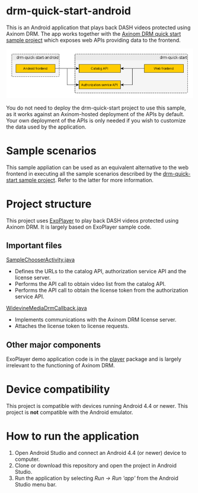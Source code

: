 # drm-quick-start-android

This is an Android application that plays back DASH videos protected using Axinom DRM. The app works together with the [Axinom DRM quick start sample project](https://github.com/Axinom/drm-quick-start) which exposes web APIs providing data to the frontend.

![](Images/Relation%20to%20drm-quick-start.png)

You do not need to deploy the drm-quick-start project to use this sample, as it works against an Axinom-hosted deployment of the APIs by default. Your own deployment of the APIs is only needed if you wish to customize the data used by the application.

# Sample scenarios

This sample appliation can be used as an equivalent alternative to the web frontend in executing all the sample scenarios described by the [drm-quick-start sample project](https://github.com/Axinom/drm-quick-start). Refer to the latter for more information.

# Project structure

This project uses [ExoPlayer](https://github.com/google/ExoPlayer) to play back DASH videos protected using Axinom DRM. It is largely based on ExoPlayer sample code.

## Important files

[SampleChooserActivity.java](app/src/main/java/com/axinom/drm/quickstart/activity/SampleChooserActivity.java)

* Defines the URLs to the catalog API, authorization service API and the license server.
* Performs the API call to obtain video list from the catalog API.
* Performs the API call to obtain the license token from the authorization service API.

[WidevineMediaDrmCallback.java](app/src/main/java/com/axinom/drm/quickstart/callbacks/WidevineMediaDrmCallback.java)

* Implements communications with the Axinom DRM license server.
* Attaches the license token to license requests.

## Other major components

ExoPlayer demo application code is in the [player](app/src/main/java/com/axinom/drm/quickstart/player) package and is largely irrelevant to the functioning of Axinom DRM.

# Device compatibility

This project is compatible with devices running Android 4.4 or newer. This project is **not** compatible with the Android emulator.

# How to run the application

1. Open Android Studio and connect an Android 4.4 (or newer) device to computer. 
2. Clone or download this repository and open the project in Android Studio.
3. Run the application by selecting *Run -> Run 'app'* from the Android Studio menu bar.
